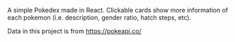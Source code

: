 A simple Pokedex made in React. Clickable cards show more information of each pokemon (i.e. description, gender ratio, hatch steps, etc).

Data in this project is from https://pokeapi.co/
